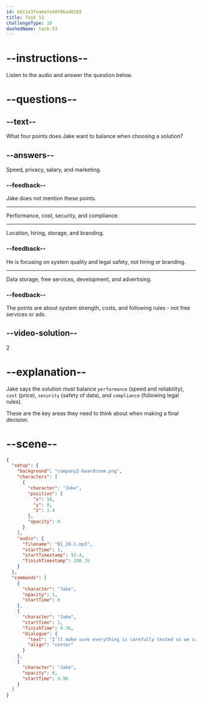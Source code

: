 ```yaml
---
id: 6811e3fea6efe60f06a40169
title: Task 53
challengeType: 19
dashedName: task-53
---
```


<!-- (Audio) Jake: I'll make sure everything is carefully tested so we can choose a solution that balances performance, cost, security, and compliance. -->

# --instructions--

Listen to the audio and answer the question below.

# --questions--

## --text--

What four points does Jake want to balance when choosing a solution?

## --answers--

Speed, privacy, salary, and marketing.

### --feedback--

Jake does not mention these points.

---

Performance, cost, security, and compliance.

---

Location, hiring, storage, and branding.

### --feedback--

He is focusing on system quality and legal safety, not hiring or branding.

---

Data storage, free services, development, and advertising.

### --feedback--

The points are about system strength, costs, and following rules - not free services or ads.

## --video-solution--

2

# --explanation--

Jake says the solution must balance `performance` (speed and reliability), `cost` (price), `security` (safety of data), and `compliance` (following legal rules).

These are the key areas they need to think about when making a final decision.

# --scene--

```json
{
  "setup": {
    "background": "company2-boardroom.png",
    "characters": [
      {
        "character": "Jake",
        "position": {
          "x": 50,
          "y": 0,
          "z": 1.4
        },
        "opacity": 0
      }
    ],
    "audio": {
      "filename": "B1_20-1.mp3",
      "startTime": 1,
      "startTimestamp": 92.4,
      "finishTimestamp": 100.76
    }
  },
  "commands": [
    {
      "character": "Jake",
      "opacity": 1,
      "startTime": 0
    },
    {
      "character": "Jake",
      "startTime": 1,
      "finishTime": 9.36,
      "dialogue": {
        "text": "I'll make sure everything is carefully tested so we can choose a solution that balances performance, cost, security, and compliance.",
        "align": "center"
      }
    },
    {
      "character": "Jake",
      "opacity": 0,
      "startTime": 9.96
    }
  ]
}
```
